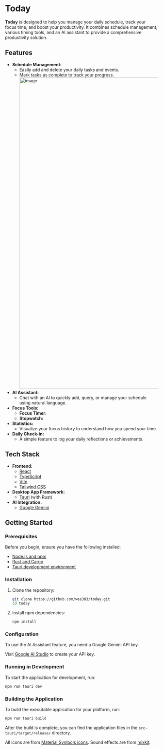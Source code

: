 # Today

**Today** is designed to help you manage your daily schedule, track your focus time, and boost your productivity. It combines schedule management, various timing tools, and an AI assistant to provide a comprehensive productivity solution.

## Features

- **Schedule Management:**
  - Easily add and delete your daily tasks and events.
  - Mark tasks as complete to track your progress.
    <img src="https://github.com/user-attachments/assets/3ddb9bec-0d7d-46a0-8f75-36d6c3ff0d16" width="1024" alt="image" />
- **AI Assistant:**
  - Chat with an AI to quickly add, query, or manage your schedule using natural language.
- **Focus Tools:**
  - **Focus Timer:**
  - **Stopwatch:**
- **Statistics:**
  - Visualize your focus history to understand how you spend your time.
- **Daily Check-in:**
  - A simple feature to log your daily reflections or achievements.


## Tech Stack

- **Frontend:**
  - [React](https://reactjs.org/)
  - [TypeScript](https://www.typescriptlang.org/)
  - [Vite](https://vitejs.dev/)
  - [Tailwind CSS](https://tailwindcss.com/)
- **Desktop App Framework:**
  - [Tauri](https://tauri.app/) (with Rust)
- **AI Integration:**
  - [Google Gemini](https://ai.google.dev/)

## Getting Started

### Prerequisites

Before you begin, ensure you have the following installed:
- [Node.js and npm](https://nodejs.org/)
- [Rust and Cargo](https://rust-lang.org/)
- [Tauri development environment](https://tauri.app/)

### Installation

1. Clone the repository:
   ```bash
   git clone https://github.com/wes383/today.git
   cd today
   ```

2. Install npm dependencies:
   ```bash
   npm install
   ```

### Configuration

To use the AI Assistant feature, you need a Google Gemini API key.

Visit [Google AI Studio](https://aistudio.google.com/app/api-keys) to create your API key.

### Running in Development

To start the application for development, run:
```bash
npm run tauri dev
```

### Building the Application

To build the executable application for your platform, run:
```bash
npm run tauri build
```
After the build is complete, you can find the application files in the `src-tauri/target/release/` directory.

All icons are from [Material Symbols icons](https://fonts.google.com/icons). Sound effects are from [mixkit](https://mixkit.co/free-sound-effects/clock/).
